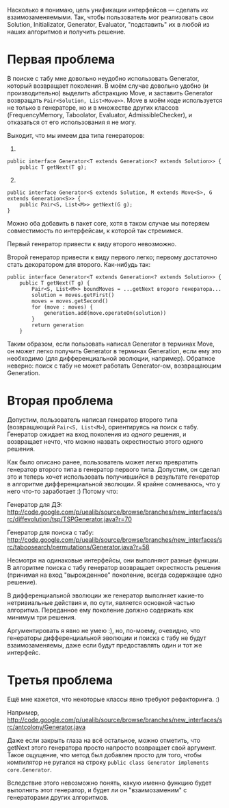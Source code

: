 Насколько я понимаю, цель унификации интерфейсов — сделать их взаимозаменяемыми.
Так, чтобы пользователь мог реализовать свои Solution, Initializator, Generator, Evaluator, "подставить" их в любой из наших алгоритмов и получить решение.

# Первая проблема #
В поиске с табу мне довольно неудобно использовать Generator, который возвращает поколения. В моём случае довольно удобно (и производительно) выделить абстракцию Move, и заставить Generator возвращать ` Pair<Solution, List<Move>> `.
Move в моём коде используется не только в генераторе, но и в множестве других классов (FrequencyMemory, Taboolator, Evaluator, AdmissibleChecker), и отказаться от его использования я не могу.

Выходит, что мы имеем два типа генераторов:

1)
```
public interface Generator<T extends Generation<? extends Solution>> {
	public T getNext(T g);
```

2)
```
public interface Generator<S extends Solution, M extends Move<S>, G extends Generation<S>> {
	public Pair<S, List<M>> getNext(G g);
}
```
Можно оба добавить в пакет core, хотя в таком случае мы потеряем совместимость по интерфейсам, к которой так стремимся.

Первый генератор привести к виду второго невозможно.

Второй генератор привести к виду первого легко; первому достаточно стать декоратором для второго. Как-нибудь так:

```
public interface Generator<T extends Generation<? extends Solution>> {
    public T getNext(T g) {
        Pair<S, List<M>> boundMoves = ...getNext второго генератора...
        solution = moves.getFirst()
        moves = moves.getSecond()
        for (move : moves) {
        	generation.add(move.operateOn(solution))
        }
        return generation
    }
```


Таким образом, если пользовать написал Generator в терминах Move, он может легко получить Generator в терминах Generation, если ему это необходимо (для дифференциальной эволюции, например).
Обратное неверно: поиск с табу не может работать Generator-ом, возвращающим Generation.

# Вторая проблема #
Допустим, пользователь написал генератор второго типа (возвращающий ` Pair<S, List<M> `), ориентируясь на поиск с табу. Генератор ожидает на вход поколения из _одного_ решения, и возвращает нечто, что можно назвать окрестностью этого одного решения.

Как было описано ранее, пользователь может легко превратить генератор второго типа в генератор первого типа. Допустим, он сделал это и теперь хочет использовать получившийся в результате генератор в алгоритме дифференциальной эволюции. Я крайне сомневаюсь, что у него что-то заработает :) Потому что:

Генератор для ДЭ:
http://code.google.com/p/uealib/source/browse/branches/new_interfaces/src/diffevolution/tsp/TSPGenerator.java?r=70

Генератор для поиска с табу:
http://code.google.com/p/uealib/source/browse/branches/new_interfaces/src/taboosearch/permutations/Generator.java?r=58

Несмотря на одинаковые интерфейсы, они выполняют разные функции. В алгоритме поиска с табу генератор возвращает окрестность решения (принимая на вход "вырожденное" поколение, всегда содержащее одно решение).

В дифференциальной эволюции же генератор выполняет какие-то нетривиальные действия и, по сути, является основной частью алгоритма. Переданное ему поколение должно содержать как минимум три решения.

Аргументировать я явно не умею :), но, по-моему, очевидно, что генераторы дифференциальной эволюции и поиска с табу не будут взаимозаменяемы, даже если будут предоставлять один и тот же интерфейс.

# Третья проблема #
Ещё мне кажется, что некоторые классы явно требуют рефакторинга. :)

Например, http://code.google.com/p/uealib/source/browse/branches/new_interfaces/src/antcolony/Generator.java

Даже если закрыть глаза на всё остальное, можно отметить, что getNext этого генератора просто напросто возвращает свой аргумент. Такое ощущение, что метод был добавлен просто для того, чтобы компилятор не ругался на строку `public class Generator implements core.Generator`.

Вследствие этого невозможно понять, какую именно функцию будет выполнять этот генератор, и будет ли он "взаимозаменим" с генераторами других алгоритмов.